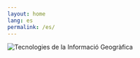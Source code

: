 ```yaml
---
layout: home
lang: es
permalink: /es/
---
```


<div class="cover">
  <img class="cover-image" src="{{ site.baseurl }}/images/cover-cat.png" alt="Tecnologies de la Informació Geogràfica">
</div>